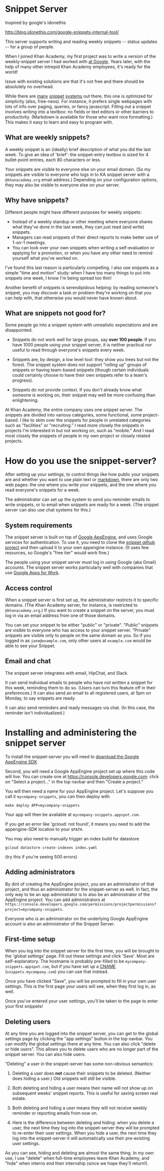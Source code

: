 Snippet Server
==============
Inspired by google's idonethis

http://blog.idonethis.com/google-snippets-internal-tool/

This server supports writing and reading weekly snippets -- status
updates -- for a group of people.

When I joined Khan Academy, my first project was to write a version of
the weekly-snippet server I had worked with [at
Google](http://blog.idonethis.com/google-snippets-internal-tool/).
Years later, with the help of many other intrepid Khan Academy
employees, it's ready for the world!

Issue with existing solutions are that it's not free and there should be absolutely no overhead.

While there are [many](https://weekdone.com/)
[snippet](https://www.workingon.co/)
[systems](https://www.teamsnippets.com/) out there, this one is
optimized for simplicity (also, free-ness).  For instance, it prefers
single webpages with lots of info over paging, queries, or fancy
javascript.  Filling out a snippet involves writing into a textbox: no
fields or text editors or other barriers to productivity.  (Markdown
is available for those who want nice formatting.)  This makes it easy
to learn and easy to program with.


What are weekly snippets?
-------------------------

A weekly snippet is an (ideally) brief description of what you did the
last week.  To give an idea of 'brief': the snippet-entry textbox is
sized for 4 bullet-point entries, each 80 characters or less.

Your snippets are visible to everyone else on your email domain.  (So
my snippets are visible to everyone who logs in to KA snippet server
with a `@khanacademy.org` email address.)  Depending on your
configuration options, they may also be visible to everyone else on
your server.


Why have snippets?
------------------

Different people might have different purposes for weekly snippets:

* Instead of a weekly standup or other meeting where everyone shares
  what they've done in the last week, they can just read (and write)
  snippets.
* Managers can read snippets of their direct reports to make better
  use of 1-on-1 meetings.
* You can look over your own snippets when writing a self-evaluation
  or applying for a promotion, or when you have any other need to remind
  yourself what you've worked on.

I've found this last reason is particularly compelling.  I also use
snippets as a simple "time and motion" study: when I have too many
things to put into snippets one week, I know I'm being spread too
thin!

Another benefit of snippets is serendipidous helping: by reading
someone's snippet, you may discover a task or problem they're working
on that you can help with, that otherwise you would never have known
about.


What are snippets not good for?
-------------------------------

Some people go into a snippet system with unrealistic expectations and
are disappointed.

* Snippets do not work well for large groups, say **over 100
  people**.  If you have 1000 people using your snippet server, it is
  neither practical nor useful to read through everyone's snippets
  every week.

* Snippets are, by design, a low level tool: they show you trees but
  not the forest.  The snippet system does not support "rolling up"
  groups of snippets or having team-based snippets (though certain
  individuals could certainly choose to have their own snippets refer
  to a team's progress).

* Snippets do not provide context.  If you don't already know what
  someone is working on, their snippet may well be more confusing
  than enlightening.

At Khan Academy, the entire company uses one snippet server.  The
snippets are divided into various categories, some functional, some
project-based.  I like to skim over the snippets for people in
unrelated categories such as "facilities" or "recruiting."  I read
more closely the snippets in projects I'm interested in but not
working on, such as "mobile."  And I read most closely the snippets of
people in my own project or closely related projects.


How do you use the snippet-server?
==================================

After setting up your settings, to control things like how public your
snippets are and whether you want to use plain text or
[markdown](https://daringfireball.net/projects/markdown/), there are
only two web pages: the one where you write your snippets, and the one
where you read everyone's snippets for a week.

The administrator can set up the system to send you reminder emails to
write snippets, or to email when snippets are ready for a week.  (The
snippet server can also use chat systems for this.)


System requirements
-------------------

The snippet server is built on top of [Google
AppEngine](https://cloud.google.com/appengine/docs), and uses Google
services for authentication.  To use it, you need to clone the
[snippet github project](https://github.com/Khan/snippets) and then
upload it to your own appengine instance.  (It uses few resources, so
Google's "free tier" would work fine.)

The people using your snippet server must log in using Google (aka
Gmail) accounts.  The snippet server works particularly well with
companies that use [Google Apps for Work](https://apps.google.com).


Access control
--------------

When a snippet server is first set up, the administrator restricts it
to specific domains.  (The Khan Academy server, for instance, is
restricted to `@khanacademy.org`.)  If you want to create a snippet on
the server, you must log in via an email address from one of those
domains.

You can set your snippet to be either "public" or "private".  "Public"
snippets are visible to everyone who has access to your snippet
server.  "Private" snippets are visible only to people on the same
domain as you.  So if you logged in as `jane@example.com`, only other
users at `example.com` would be able to see your Snippet.


Email and chat
--------------

The snippet server integrates with email, HipChat, and Slack.

It can send individual emails to people who have not written a snippet
for this week, reminding them to do so.  (Users can turn this feature
off in their preferences.)  It can also send an email to all
registered users, at 5pm on Monday, to say snippets are ready.

It can also send reminders and ready messages via chat.  (In this
case, the reminder isn't individualized.)


Installing and administering the snippet server
===============================================

To install the snippet-server you will need to [download the Google
AppEngine SDK](https://cloud.google.com/appengine/downloads)

Second, you will need a Google AppEngine project set up where this
code will live.  You can create one at
https://console.developers.google.com: click on "Select a project..."
in the top navbar and then "Create a project."

You will then need a name for your AppEngine project.  Let's suppose
you call it `mycompany-snippets`, you can then deploy with

```
make deploy APP=mycompany-snippets
```

Your app will then be available at `mycompany-snippets.appspot.com`.

If you get an error like 'gcloud: not found', it means you need to
add the appengine-SDK location to your `$PATH`.

You may also need to manually trigger an index build for datastore

```
gcloud datastore create-indexes index.yaml
```
(try this if you're seeing 500 errors)


Adding administrators
---------------------

By dint of creating the AppEngine project, you are an administrator of
that project, and thus an administrator for the snippet-server as
well.  In fact, the only way to be an app administrator is to also be
an administrator of the AppEngine project.  You can add administrators
at `https://console.developers.google.com/permissions/projectpermissions?project=mycompany-snippets`.

Everyone who is an administrator on the underlying Google AppEngine
account is also an administrator of the Snippet Server.


First-time setup
----------------

When you log into the snippet server for the first time, you will be
brought to the 'global settings' page.  Fill out these settings and
click 'Save'.  Most are self-explanatory.  The hostname is probably
pre-filled to be `mycompany-snippets.appspot.com`, but if you have set
up a
[CNAME](https://cloud.google.com/appengine/docs/python/console/using-custom-domains-and-ssl)
(`snippets.mycompany.com`) you can use that instead.

Once you have clicked "Save", you will be prompted to fill in your own
user settings.  This is the first page your users will see, when they
first log in, as well.

Once you've entered your user settings, you'll be taken to the page to
enter your first snippets!


Deleting users
--------------

At any time you are logged into the snippet server, you can get to the
global settings page by clicking the "app settings" button in the top
navbar.  You can modify the global settings there at any time.  You
can also click "delete or hide users".  This allows you to delete
users who are no longer part of the snippet server.  You can also hide
users.

"Deleting" a user in the snippet-server has some non-obvious
semantics:

1. Deleting a user does **not** cause their snippets to be deleted.
(Neither does hiding a user.)  Old snippets will still be visible.

2. Both deleting and hiding a user means their name will not show up
on subsequent weeks' snippet reports.  This is useful for saving
screen real estate.

3. Both deleting and hiding a user means they will not receive weekly
reminder or reporting emails from now on.

4. Here is the difference between deleting and hiding: when you delete
a user, the next time they log into the snippet-server they will be
prompted to re-enter their user settings.  When you hide a user, the
next time they log into the snippet-server it will automatically use
their pre-existing user settings.

As you can see, hiding and deleting are almost the same thing.  In my
own use, I use "delete" when full-time employees leave Khan Academy,
and "hide" when interns end their internship (since we hope they'll
return!).
